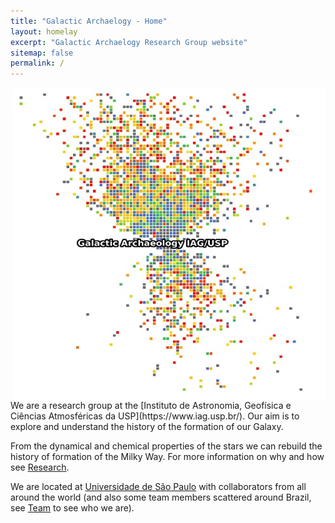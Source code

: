 ```yaml
---
title: "Galactic Archaelogy - Home"
layout: homelay
excerpt: "Galactic Archaelogy Research Group website"
sitemap: false
permalink: /
---
```


<img align="right"  width="500" height="500" src="/images/Galactic_Archaelogy2.jpeg">
We are a research group at the [Instituto de Astronomia, Geofísica e Ciências Atmosféricas da USP](https://www.iag.usp.br/). Our aim is to explore and understand the history of the formation of our Galaxy.

From the dynamical and chemical properties of the stars we can rebuild the history of formation of the Milky Way. For more information on why and how see [Research](research).

We are located at [Universidade de São Paulo](https://www5.usp.br/) with collaborators from all around the world (and also some team members scattered around Brazil, see [Team](team) to see who we are).

